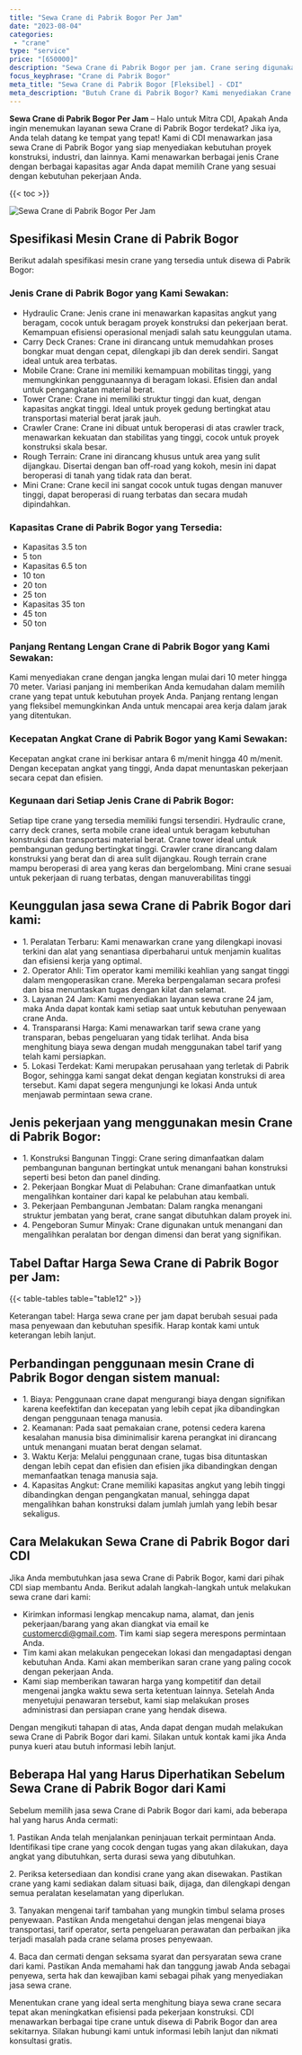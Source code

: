 ```yaml
---
title: "Sewa Crane di Pabrik Bogor Per Jam"
date: "2023-08-04"
categories:
 - "crane"
type: "service"
price: "[650000]"
description: "Sewa Crane di Pabrik Bogor per jam. Crane sering digunakan untuk proyek pembangunan sebagai peralatan andal yang tangguh. Konsultasi gratis sekarang."
focus_keyphrase: "Crane di Pabrik Bogor"
meta_title: "Sewa Crane di Pabrik Bogor [Fleksibel] - CDI"
meta_description: "Butuh Crane di Pabrik Bogor? Kami menyediakan Crane berkualitas untuk pengangkatan berat. Segera konsultasi gratis."
---
```


**Sewa Crane di Pabrik Bogor Per Jam** – Halo untuk Mitra CDI, Apakah Anda ingin menemukan layanan sewa Crane di Pabrik Bogor terdekat? Jika iya, Anda telah datang ke tempat yang tepat! Kami di CDI menawarkan jasa sewa Crane di Pabrik Bogor yang siap menyediakan kebutuhan proyek konstruksi, industri, dan lainnya. Kami menawarkan berbagai jenis Crane dengan berbagai kapasitas agar Anda dapat memilih Crane yang sesuai dengan kebutuhan pekerjaan Anda.

{{< toc >}}

![Sewa Crane di Pabrik Bogor Per Jam](/images/crane/crane-16.jpg)

## Spesifikasi Mesin Crane di Pabrik Bogor

Berikut adalah spesifikasi mesin crane yang tersedia untuk disewa di Pabrik Bogor:

### Jenis Crane di Pabrik Bogor yang Kami Sewakan:

*   Hydraulic Crane: Jenis crane ini menawarkan kapasitas angkut yang beragam, cocok untuk beragam proyek konstruksi dan pekerjaan berat. Kemampuan efisiensi operasional menjadi salah satu keunggulan utama.
*   Carry Deck Cranes: Crane ini dirancang untuk memudahkan proses bongkar muat dengan cepat, dilengkapi jib dan derek sendiri. Sangat ideal untuk area terbatas.
*   Mobile Crane: Crane ini memiliki kemampuan mobilitas tinggi, yang memungkinkan penggunaannya di beragam lokasi. Efisien dan andal untuk pengangkatan material berat.
*   Tower Crane: Crane ini memiliki struktur tinggi dan kuat, dengan kapasitas angkat tinggi. Ideal untuk proyek gedung bertingkat atau transportasi material berat jarak jauh.
*   Crawler Crane: Crane ini dibuat untuk beroperasi di atas crawler track, menawarkan kekuatan dan stabilitas yang tinggi, cocok untuk proyek konstruksi skala besar.
*   Rough Terrain: Crane ini dirancang khusus untuk area yang sulit dijangkau. Disertai dengan ban off-road yang kokoh, mesin ini dapat beroperasi di tanah yang tidak rata dan berat.
*   Mini Crane: Crane kecil ini sangat cocok untuk tugas dengan manuver tinggi, dapat beroperasi di ruang terbatas dan secara mudah dipindahkan.

### Kapasitas Crane di Pabrik Bogor yang Tersedia:

*   Kapasitas 3.5 ton
*   5 ton
*   Kapasitas 6.5 ton
*   10 ton
*   20 ton
*   25 ton
*   Kapasitas 35 ton
*   45 ton
*   50 ton

### Panjang Rentang Lengan Crane di Pabrik Bogor yang Kami Sewakan:

Kami menyediakan crane dengan jangka lengan mulai dari 10 meter hingga 70 meter. Variasi panjang ini memberikan Anda kemudahan dalam memilih crane yang tepat untuk kebutuhan proyek Anda. Panjang rentang lengan yang fleksibel memungkinkan Anda untuk mencapai area kerja dalam jarak yang ditentukan.

### Kecepatan Angkat Crane di Pabrik Bogor yang Kami Sewakan:

Kecepatan angkat crane ini berkisar antara 6 m/menit hingga 40 m/menit. Dengan kecepatan angkat yang tinggi, Anda dapat menuntaskan pekerjaan secara cepat dan efisien.

### Kegunaan dari Setiap Jenis Crane di Pabrik Bogor:

Setiap tipe crane yang tersedia memiliki fungsi tersendiri. Hydraulic crane, carry deck cranes, serta mobile crane ideal untuk beragam kebutuhan konstruksi dan transportasi material berat. Crane tower ideal untuk pembangunan gedung bertingkat tinggi. Crawler crane dirancang dalam konstruksi yang berat dan di area sulit dijangkau. Rough terrain crane mampu beroperasi di area yang keras dan bergelombang. Mini crane sesuai untuk pekerjaan di ruang terbatas, dengan manuverabilitas tinggi

## Keunggulan jasa sewa Crane di Pabrik Bogor dari kami:

*   1\. Peralatan Terbaru: Kami menawarkan crane yang dilengkapi inovasi terkini dan alat yang senantiasa diperbaharui untuk menjamin kualitas dan efisiensi kerja yang optimal.
*   2\. Operator Ahli: Tim operator kami memiliki keahlian yang sangat tinggi dalam mengoperasikan crane. Mereka berpengalaman secara profesi dan bisa menuntaskan tugas dengan kilat dan selamat.
*   3\. Layanan 24 Jam: Kami menyediakan layanan sewa crane 24 jam, maka Anda dapat kontak kami setiap saat untuk kebutuhan penyewaan crane Anda.
*   4\. Transparansi Harga: Kami menawarkan tarif sewa crane yang transparan, bebas pengeluaran yang tidak terlihat. Anda bisa menghitung biaya sewa dengan mudah menggunakan tabel tarif yang telah kami persiapkan.
*   5\. Lokasi Terdekat: Kami merupakan perusahaan yang terletak di Pabrik Bogor, sehingga kami sangat dekat dengan kegiatan konstruksi di area tersebut. Kami dapat segera mengunjungi ke lokasi Anda untuk menjawab permintaan sewa crane.

## Jenis pekerjaan yang menggunakan mesin Crane di Pabrik Bogor:

*   1\. Konstruksi Bangunan Tinggi: Crane sering dimanfaatkan dalam pembangunan bangunan bertingkat untuk menangani bahan konstruksi seperti besi beton dan panel dinding.
*   2\. Pekerjaan Bongkar Muat di Pelabuhan: Crane dimanfaatkan untuk mengalihkan kontainer dari kapal ke pelabuhan atau kembali.
*   3\. Pekerjaan Pembangunan Jembatan: Dalam rangka menangani struktur jembatan yang berat, crane sangat dibutuhkan dalam proyek ini.
*   4\. Pengeboran Sumur Minyak: Crane digunakan untuk menangani dan mengalihkan peralatan bor dengan dimensi dan berat yang signifikan.

## Tabel Daftar Harga Sewa Crane di Pabrik Bogor per Jam:

{{< table-tables table="table12" >}}

Keterangan tabel: Harga sewa crane per jam dapat berubah sesuai pada masa penyewaan dan kebutuhan spesifik. Harap kontak kami untuk keterangan lebih lanjut.

## Perbandingan penggunaan mesin Crane di Pabrik Bogor dengan sistem manual:

*   1\. Biaya: Penggunaan crane dapat mengurangi biaya dengan signifikan karena keefektifan dan kecepatan yang lebih cepat jika dibandingkan dengan penggunaan tenaga manusia.
*   2\. Keamanan: Pada saat pemakaian crane, potensi cedera karena kesalahan manusia bisa diminimalisir karena perangkat ini dirancang untuk menangani muatan berat dengan selamat.
*   3\. Waktu Kerja: Melalui penggunaan crane, tugas bisa dituntaskan dengan lebih cepat dan efisien dan efisien jika dibandingkan dengan memanfaatkan tenaga manusia saja.
*   4\. Kapasitas Angkut: Crane memiliki kapasitas angkut yang lebih tinggi dibandingkan dengan pengangkatan manual, sehingga dapat mengalihkan bahan konstruksi dalam jumlah jumlah yang lebih besar sekaligus.

## Cara Melakukan Sewa Crane di Pabrik Bogor dari CDI

Jika Anda membutuhkan jasa sewa Crane di Pabrik Bogor, kami dari pihak CDI siap membantu Anda. Berikut adalah langkah-langkah untuk melakukan sewa crane dari kami:

*   Kirimkan informasi lengkap mencakup nama, alamat, dan jenis pekerjaan/barang yang akan diangkat via email ke customercdi@gmail.com. Tim kami siap segera merespons permintaan Anda.
*   Tim kami akan melakukan pengecekan lokasi dan mengadaptasi dengan kebutuhan Anda. Kami akan memberikan saran crane yang paling cocok dengan pekerjaan Anda.
*   Kami siap memberikan tawaran harga yang kompetitif dan detail mengenai jangka waktu sewa serta ketentuan lainnya. Setelah Anda menyetujui penawaran tersebut, kami siap melakukan proses administrasi dan persiapan crane yang hendak disewa.

Dengan mengikuti tahapan di atas, Anda dapat dengan mudah melakukan sewa Crane di Pabrik Bogor dari kami. Silakan untuk kontak kami jika Anda punya kueri atau butuh informasi lebih lanjut.

## Beberapa Hal yang Harus Diperhatikan Sebelum Sewa Crane di Pabrik Bogor dari Kami

Sebelum memilih jasa sewa Crane di Pabrik Bogor dari kami, ada beberapa hal yang harus Anda cermati:

1\.  Pastikan Anda telah menjalankan peninjauan terkait permintaan Anda. Identifikasi tipe crane yang cocok dengan tugas yang akan dilakukan, daya angkat yang dibutuhkan, serta durasi sewa yang dibutuhkan.

2\.  Periksa ketersediaan dan kondisi crane yang akan disewakan. Pastikan crane yang kami sediakan dalam situasi baik, dijaga, dan dilengkapi dengan semua peralatan keselamatan yang diperlukan.

3\.  Tanyakan mengenai tarif tambahan yang mungkin timbul selama proses penyewaan. Pastikan Anda mengetahui dengan jelas mengenai biaya transportasi, tarif operator, serta pengeluaran perawatan dan perbaikan jika terjadi masalah pada crane selama proses penyewaan.

4\.  Baca dan cermati dengan seksama syarat dan persyaratan sewa crane dari kami. Pastikan Anda memahami hak dan tanggung jawab Anda sebagai penyewa, serta hak dan kewajiban kami sebagai pihak yang menyediakan jasa sewa crane.

Menentukan crane yang ideal serta menghitung biaya sewa crane secara tepat akan meningkatkan efisiensi pada pekerjaan konstruksi. CDI menawarkan berbagai tipe crane untuk disewa di Pabrik Bogor dan area sekitarnya. Silakan hubungi kami untuk informasi lebih lanjut dan nikmati konsultasi gratis.